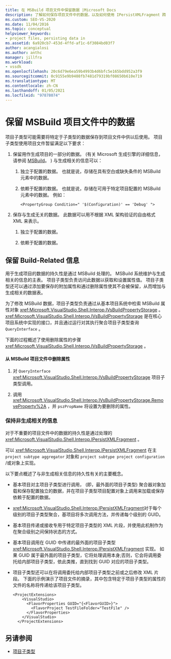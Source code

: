 ```yaml
---
title: 在 MSBuild 项目文件中保留数据 |Microsoft Docs
description: 了解如何保存项目文件中的数据，以及如何使用 IPersistXMLFragment 跨项目子类型聚合级别维护项目文件中的数据。
ms.custom: SEO-VS-2020
ms.date: 11/04/2016
ms.topic: conceptual
helpviewer_keywords:
- project files, persisting data in
ms.assetid: 6a920cb7-453d-4ffd-af1c-6f3084bd03f7
author: acangialosi
ms.author: anthc
manager: jillfra
ms.workload:
- vssdk
ms.openlocfilehash: 20c6d79e6ea59b4993b4d6bfc5e165bdd952a3f9
ms.sourcegitcommit: 0c9155e9b9408fb7481d79319bf08650b610e719
ms.translationtype: MT
ms.contentlocale: zh-CN
ms.lasthandoff: 01/05/2021
ms.locfileid: "97878074"
---
```

# <a name="persisting-data-in-the-msbuild-project-file"></a>保留 MSBuild 项目文件中的数据
项目子类型可能需要将特定于子类型的数据保存到项目文件中供以后使用。 项目子类型使用项目文件暂留满足以下要求：

1. 保留用作生成项目的一部分的数据。  (有关 Microsoft 生成引擎的详细信息，请参阅 [MSBuild](../../msbuild/msbuild.md)。 ) 与生成相关的信息可以：

    1. 独立于配置的数据。 也就是说，存储在具有空白或缺失条件的 MSBuild 元素中的数据。

    2. 依赖于配置的数据。 也就是说，存储在可用于特定项目配置的 MSBuild 元素中的数据。 例如：

        ```
        <PropertyGroup Condition=" '$(Configuration)' == 'Debug' ">
        ```

2. 保存与生成无关的数据。 此数据可以用不根据 XML 架构验证的自由格式 XML 来表示。

    1. 独立于配置的数据。

    2. 依赖于配置的数据。

## <a name="persisting-build-related-information"></a>保留 Build-Related 信息
 用于生成项目的数据的持久性是通过 MSBuild 处理的。 MSBuild 系统维护与生成相关的信息的主表。 项目子类型负责访问此数据以获取和设置属性值。 项目子类型还可以通过添加要保存的附加属性和通过删除属性使其不会被保留，从而增加与生成相关的数据表。

 为了修改 MSBuild 数据，项目子类型负责通过从基本项目系统中检索 MSBuild 属性对象 <xref:Microsoft.VisualStudio.Shell.Interop.IVsBuildPropertyStorage> 。 <xref:Microsoft.VisualStudio.Shell.Interop.IVsBuildPropertyStorage> 是在核心项目系统中实现的接口，并且通过运行对其执行聚合项目子类型查询 `QueryInterface` 。

 下面的过程概述了使用删除属性的步骤 <xref:Microsoft.VisualStudio.Shell.Interop.IVsBuildPropertyStorage> 。

#### <a name="to-remove-a-property-from-an-msbuild-project-file"></a>从 MSBuild 项目文件中删除属性

1. 对 `QueryInterface` <xref:Microsoft.VisualStudio.Shell.Interop.IVsBuildPropertyStorage> 项目子类型调用。

2. 调用 <xref:Microsoft.VisualStudio.Shell.Interop.IVsBuildPropertyStorage.RemoveProperty%2A> ，并 `pszPropName` 将设置为要删除的属性。

### <a name="persisting-non-build-related-information"></a>保持非生成相关的信息
 对于不重要的项目文件中的数据的持久性是通过处理的 <xref:Microsoft.VisualStudio.Shell.Interop.IPersistXMLFragment> 。

 可以 <xref:Microsoft.VisualStudio.Shell.Interop.IPersistXMLFragment> 在主 `project subtype aggregator` 对象和 `project subtype project configuration` /或对象上实现。

 以下要点概述了与非生成相关信息的持久性有关的主要概念。

- 基本项目对主项目子类型进行调用， (即，最外面的项目子类型) 聚合器对象加载和保存配置独立的数据，并在项目子类型项目配置对象上调用来加载或保存依赖于配置的数据。

- <xref:Microsoft.VisualStudio.Shell.Interop.IPersistXMLFragment>对于每个级别的项目子类型聚合，基项目将多次调用方法，并传递每个级别的 GUID。

- 基本项目传递或接收专用于特定项目子类型的 XML 片段，并使用此机制作为在聚合级别之间保持状态的方式。

- 基本项目调用在 GUID 中传递的最外面的项目子类型 <xref:Microsoft.VisualStudio.Shell.Interop.IPersistXMLFragment> 实现。 如果 GUID 属于最外面的项目子类型，它将处理调用本身;否则，它会将调用委托给内部项目子类型，依此类推，直到找到 GUID 对应的项目子类型。

- 项目子类型还可以在将调用委托给内部项目子类型之前或之后修改 XML 片段。 下面的示例演示了项目文件的摘录，其中包含特定于项目子类型的属性的文件的名称将传递给该项目子类型。

    ```
    <ProjectExtensions>
        <VisualStudio>
          <FlavorProperties GUID="{<FlavorGUID>}">
            <FlavorProject TestFileFolder="TestFile" />
          </FlavorProperties>
        </VisualStudio>
      </ProjectExtensions>
    ```

## <a name="see-also"></a>另请参阅
- [项目子类型](../../extensibility/internals/project-subtypes.md)
